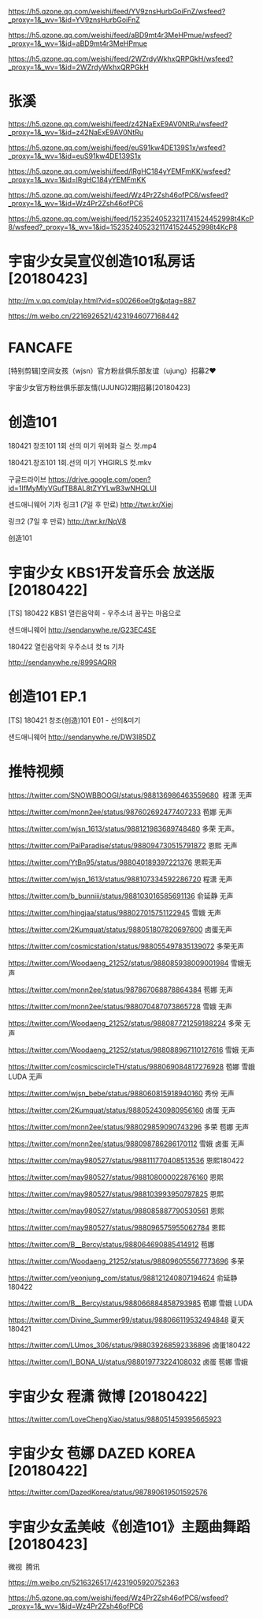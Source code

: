 https://h5.qzone.qq.com/weishi/feed/YV9znsHurbGoiFnZ/wsfeed?_proxy=1&_wv=1&id=YV9znsHurbGoiFnZ

https://h5.qzone.qq.com/weishi/feed/aBD9mt4r3MeHPmue/wsfeed?_proxy=1&_wv=1&id=aBD9mt4r3MeHPmue

https://h5.qzone.qq.com/weishi/feed/2WZrdyWkhxQRPGkH/wsfeed?_proxy=1&_wv=1&id=2WZrdyWkhxQRPGkH

# 张溪
https://h5.qzone.qq.com/weishi/feed/z42NaExE9AV0NtRu/wsfeed?_proxy=1&_wv=1&id=z42NaExE9AV0NtRu


https://h5.qzone.qq.com/weishi/feed/euS91kw4DE139S1x/wsfeed?_proxy=1&_wv=1&id=euS91kw4DE139S1x

https://h5.qzone.qq.com/weishi/feed/lRgHC184yYEMFmKK/wsfeed?_proxy=1&_wv=1&id=lRgHC184yYEMFmKK

https://h5.qzone.qq.com/weishi/feed/Wz4Pr2Zsh46ofPC6/wsfeed?_proxy=1&_wv=1&id=Wz4Pr2Zsh46ofPC6

https://h5.qzone.qq.com/weishi/feed/15235240523211741524452998t4KcP8/wsfeed?_proxy=1&_wv=1&id=15235240523211741524452998t4KcP8

# 宇宙少女吴宣仪创造101私房话[20180423]

http://m.v.qq.com/play.html?vid=s00266oe0tg&ptag=887

https://m.weibo.cn/2216926521/4231946077168442



# FANCAFE

[特别剪辑]空间女孩（wjsn）官方粉丝俱乐部友谊（ujung）招募2♥

宇宙少女官方粉丝俱乐部友情(UJUNG)2期招募[20180423]

# 创造101
180421 창조101 1회 선의 미기 위에화 걸스 컷.mp4

180421.창조101 1회.선의 미기 YHGIRLS 컷.mkv

구글드라이브
https://drive.google.com/open?id=1IfMyMlyVGufTB8AL8tZYYLwB3wNHQLUl

센드애니웨어 기차
링크1 (7일 후 만료) 
http://twr.kr/Xiej

링크2 (7일 후 만료) 
http://twr.kr/NqV8

创造101

# 宇宙少女 KBS1开发音乐会 放送版[20180422]

[TS] 180422 KBS1 열린음악회 - 우주소녀 꿈꾸는 마음으로

샌드애니웨어
http://sendanywhe.re/G23EC4SE

180422 열린음악회 우주소녀 컷 ts 기차

http://sendanywhe.re/899SAQRR

# 创造101 EP.1
[TS] 180421 창조(创造)101 E01 - 선의&미기

샌드애니웨어
http://sendanywhe.re/DW3I85DZ

# 推特视频

https://twitter.com/SNOWBBOOGI/status/988136986463559680  程潇 无声

https://twitter.com/monn2ee/status/987602692477407233  苞娜 无声

https://twitter.com/wjsn_1613/status/988121983689748480  多荣 无声。

https://twitter.com/PaiParadise/status/988094730515791872  恩熙 无声

https://twitter.com/YtBn95/status/988040189397221376  恩熙无声

https://twitter.com/wjsn_1613/status/988107334592286720  程潇  无声

https://twitter.com/b_bunniii/status/988103016585691136 俞延静 无声

https://twitter.com/hingjaa/status/988027015751122945  雪娥 无声

https://twitter.com/2Kumquat/status/988051807820697600  卤蛋无声

https://twitter.com/cosmicstation/status/988055497835139072  多荣无声

https://twitter.com/Woodaeng_21252/status/988085938009001984  雪娥无声

https://twitter.com/monn2ee/status/987867068878864384  苞娜 无声

https://twitter.com/monn2ee/status/988070487073865728  雪娥 无声

https://twitter.com/Woodaeng_21252/status/988087721259188224  多荣 无声

https://twitter.com/Woodaeng_21252/status/988088967110127616  雪娥 无声

https://twitter.com/cosmicscircleTH/status/988069084817276928  苞娜 雪娥 LUDA 无声

https://twitter.com/wjsn_bebe/status/988060815918940160  秀份 无声

https://twitter.com/2Kumquat/status/988052430980956160  卤蛋 无声

https://twitter.com/monn2ee/status/988029859090743296  多荣 苞娜 无声

https://twitter.com/monn2ee/status/988098786286170112  雪娥 卤蛋 无声

https://twitter.com/may980527/status/988111770408513536  恩熙180422

https://twitter.com/may980527/status/988108000022876160  恩熙

https://twitter.com/may980527/status/988103993950797825  恩熙

https://twitter.com/may980527/status/988085887790530561 恩熙

https://twitter.com/may980527/status/988096575955062784  恩熙

https://twitter.com/B__Bercy/status/988064690885414912  苞娜

https://twitter.com/Woodaeng_21252/status/988096055567773696  多荣

https://twitter.com/yeonjung_com/status/988121240807194624  俞延静180422

https://twitter.com/B__Bercy/status/988066884858793985  苞娜 雪娥 LUDA

https://twitter.com/Divine_Summer99/status/988066119532494848  夏天180421

https://twitter.com/LUmos_306/status/988039268592336896  卤蛋180422

https://twitter.com/I_BONA_U/status/988019773224108032  卤蛋 苞娜 雪娥

#  宇宙少女 程潇 微博 [20180422]
https://twitter.com/LoveChengXiao/status/988051459395665923

# 宇宙少女 苞娜 DAZED KOREA [20180422]
https://twitter.com/DazedKorea/status/987890619501592576

# 宇宙少女孟美岐《创造101》主题曲舞蹈[20180423]

微视  腾讯

https://m.weibo.cn/5216326517/4231905920752363

https://h5.qzone.qq.com/weishi/feed/Wz4Pr2Zsh46ofPC6/wsfeed?_proxy=1&_wv=1&id=Wz4Pr2Zsh46ofPC6




